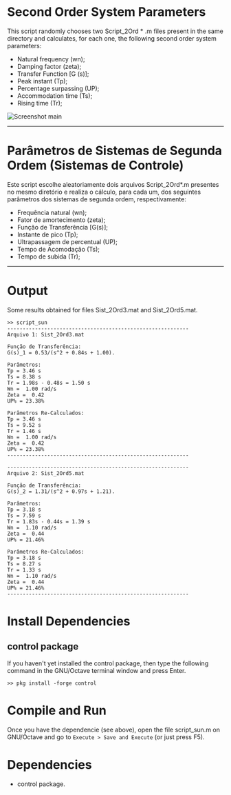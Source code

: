 # Second Order System Parameters

This script randomly chooses two Script_2Ord * .m files present
in the same directory and calculates, for each one, the following
second order system parameters:

- Natural frequency (wn);
- Damping factor (zeta);
- Transfer Function [G (s)];
- Peak instant (Tp);
- Percentage surpassing (UP);
- Accommodation time (Ts);
- Rising time (Tr);

![Screenshot main](https://raw.githubusercontent.com/jndgomes/secondorder-octave/main/screenshot.png)

---

# Parâmetros de Sistemas de Segunda Ordem (Sistemas de Controle)

Este script escolhe aleatoriamente dois arquivos Script_2Ord*.m presentes
no mesmo diretório e realiza o cálculo, para cada um, dos seguintes 
parâmetros dos sistemas de segunda ordem, respectivamente:

- Frequência natural (wn); 
- Fator de amortecimento (zeta); 
- Função de Transferência [G(s)];
- Instante de pico (Tp);
- Ultrapassagem de percentual (UP);
- Tempo de Acomodação (Ts);
- Tempo de subida (Tr);

---

# Output

Some results obtained for files Sist_2Ord3.mat and Sist_2Ord5.mat.

```
>> script_sun
-----------------------------------------------------------
Arquivo 1: Sist_2Ord3.mat

Função de Transferência:
G(s)_1 = 0.53/(s^2 + 0.84s + 1.00).

Parâmetros:
Tp = 3.46 s
Ts = 8.38 s
Tr = 1.98s - 0.48s = 1.50 s
Wn =  1.00 rad/s
Zeta =  0.42
UP% = 23.38%

Parâmetros Re-Calculados:
Tp = 3.46 s
Ts = 9.52 s
Tr = 1.46 s
Wn =  1.00 rad/s
Zeta =  0.42
UP% = 23.38%
-----------------------------------------------------------

-----------------------------------------------------------
Arquivo 2: Sist_2Ord5.mat

Função de Transferência:
G(s)_2 = 1.31/(s^2 + 0.97s + 1.21).

Parâmetros:
Tp = 3.18 s
Ts = 7.59 s
Tr = 1.83s - 0.44s = 1.39 s
Wn =  1.10 rad/s
Zeta =  0.44
UP% = 21.46%

Parâmetros Re-Calculados:
Tp = 3.18 s
Ts = 8.27 s
Tr = 1.33 s
Wn =  1.10 rad/s
Zeta =  0.44
UP% = 21.46%
-----------------------------------------------------------
```

# Install Dependencies

## control package

If you haven't yet installed the control package, then type the following command in the GNU/Octave terminal window and press Enter.

```
>> pkg install -forge control
```

# Compile and Run

Once you have the dependencie (see above), open the file script_sun.m on GNU/Octave 
and go to `Execute > Save and Execute` (or just press F5).

# Dependencies

* control package.
